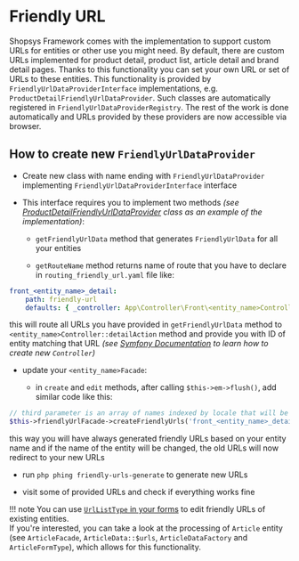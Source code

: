 # Friendly URL

Shopsys Framework comes with the implementation to support custom URLs for entities or other use you might need.
By default, there are custom URLs implemented for product detail, product list, article detail and brand detail pages.
Thanks to this functionality you can set your own URL or set of URLs to these entities.
This functionality is provided by `FriendlyUrlDataProviderInterface` implementations, e.g. `ProductDetailFriendlyUrlDataProvider`.
Such classes are automatically registered in `FriendlyUrlDataProviderRegistry`.
The rest of the work is done automatically and URLs provided by these providers are now accessible via browser.

## How to create new `FriendlyUrlDataProvider`

- Create new class with name ending with `FriendlyUrlDataProvider` implementing `FriendlyUrlDataProviderInterface` interface

- This interface requires you to implement two methods *(see [ProductDetailFriendlyUrlDataProvider](https://github.com/shopsys/shopsys/blob/master/packages/framework/src/Model/Product/ProductDetailFriendlyUrlDataProvider.php) class as an example of the implementation)*:

    - `getFriendlyUrlData` method that generates `FriendlyUrlData` for all your entities

    - `getRouteName` method returns name of route that you have to declare in `routing_friendly_url.yaml` file like:

```yaml
front_<entity_name>_detail:
    path: friendly-url
    defaults: { _controller: App\Controller\Front\<entity_name>Controller::detailAction }
```

this will route all URLs you have provided in `getFriendlyUrlData` method to `<entity_name>Controller::detailAction` method and provide you with ID of entity matching that URL
*(see [Symfony Documentation](https://symfony.com/doc/3.4/controller.html) to learn how to create new `Controller`)*

- update your `<entity_name>Facade`:

    - in `create` and `edit` methods, after calling `$this->em->flush()`, add similar code like this:

```php
// third parameter is an array of names indexed by locale that will be used for URL generation (e.g. 'cs' => 'Televize', 'en' => 'Television')
$this->friendlyUrlFacade->createFriendlyUrls('front_<entity_name>_detail', $entity->getId(), $entity->getNames());

```

this way you will have always generated friendly URLs based on your entity name and if the name of the entity will be changed, the old URLs will now redirect to your new URLs

- run `php phing friendly-urls-generate` to generate new URLs

- visit some of provided URLs and check if everything works fine

!!! note
    You can use [`UrlListType` in your forms](./using-form-types.md#urllisttype) to edit friendly URLs of existing entities.  
    If you're interested, you can take a look at the processing of `Article` entity (see `ArticleFacade`, `ArticleData::$urls`, `ArticleDataFactory` and `ArticleFormType`), which allows for this functionality.
